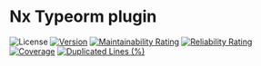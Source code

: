 # Nx Typeorm plugin
![License](https://img.shields.io/github/license/jujulego/nx-typeorm-plugin)
[![Version](https://img.shields.io/npm/v/@jujulego/nx-typeorm-plugin)](https://www.npmjs.com/package/@jujulego/nx-typeorm-plugin)
[![Maintainability Rating](https://sonarcloud.io/api/project_badges/measure?project=jujulego_nx-typeorm-plugin&metric=sqale_rating)](https://sonarcloud.io/dashboard?id=jujulego_nx-typeorm-plugin)
[![Reliability Rating](https://sonarcloud.io/api/project_badges/measure?project=jujulego_nx-typeorm-plugin&metric=reliability_rating)](https://sonarcloud.io/dashboard?id=jujulego_nx-typeorm-plugin)
[![Coverage](https://sonarcloud.io/api/project_badges/measure?project=jujulego_nx-typeorm-plugin&metric=coverage)](https://sonarcloud.io/dashboard?id=jujulego_nx-typeorm-plugin)
[![Duplicated Lines (%)](https://sonarcloud.io/api/project_badges/measure?project=jujulego_nx-typeorm-plugin&metric=duplicated_lines_density)](https://sonarcloud.io/dashboard?id=jujulego_nx-typeorm-plugin)
